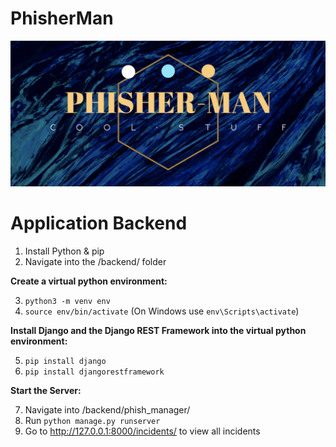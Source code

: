 # PhisherMan

![Screenshot](phishing.png)

# Application Backend
1. Install Python & pip
2. Navigate into the /backend/ folder

**Create a virtual python environment:**

3. `python3 -m venv env`
4. `source env/bin/activate` (On Windows use `env\Scripts\activate`)

**Install Django and the Django REST Framework into the virtual python environment:**

5. `pip install django`
6. `pip install djangorestframework`

**Start the Server:**

7. Navigate into /backend/phish_manager/ 
8. Run `python manage.py runserver`
9. Go to http://127.0.0.1:8000/incidents/ to view all incidents
